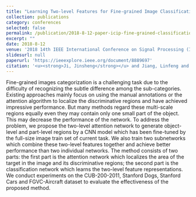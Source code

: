 ```yaml
---
title: "Learning Two-level Features for Fine-grained Image Classification"
collection: publications
category: conferences
selected: false
permalink: /publication/2018-8-12-paper-icip-fine-grained-classification
excerpt: ""
date: 2018-8-12
venue: '2018 14th IEEE International Conference on Signal Processing (ICSP)'
slidesurl: null
paperurl: 'https://ieeexplore.ieee.org/document/8889697'
citation: '<u><strong>Ji, Jinsheng</strong></u> and Jiang, Linfeng and Lei, Chenxi and Zhong, Weilin and Xiong, Huilin, "Learning Two-level Features for Fine-grained Image Classification," 2018 14th IEEE International Conference on Signal Processing (ICSP), Beijing, China, 2018, pp. 544-549, doi: 10.1109/ICSP.2018.8652320.'
---
```

Fine-grained images categorization is a challenging task due to the difficulty of recognizing the subtle difference among the sub-categories. Existing approaches mainly focus on using the manual annotations or the attention algorithm to localize the discriminative regions and have achieved impressive performance. But many methods regard these multi-scale regions equally even they may contain only one small part of the object. This may decrease the performance of the network. To address the problem, we propose the two-level attention network to generate object-level and part-level regions by a CNN model which has been fine-tuned by the full-size image train set of current task. We also train two subnetworks which combine these two-level features together and achieve better performance than two individual networks. The method consists of two parts: the first part is the attention network which localizes the area of the target in the image and its discriminative regions; the second part is the classification network which learns the two-level feature representations. We conduct experiments on the CUB-200-2011, Stanford Dogs, Stanford Cars and FGVC-Aircraft dataset to evaluate the effectiveness of the proposed method.
